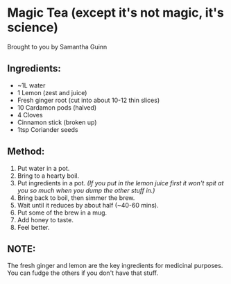 # Magic Tea (except it's not magic, it's science)
Brought to you by Samantha Guinn

## Ingredients:
- ~1L water
- 1 Lemon (zest and juice)
- Fresh ginger root (cut into about 10-12 thin slices)
- 10 Cardamon pods (halved)
- 4 Cloves
- Cinnamon stick (broken up)
- 1tsp Coriander seeds

## Method:
1. Put water in a pot.
2. Bring to a hearty boil. 
3. Put ingredients in a pot. *(If you put in the lemon juice first it won't spit at you so much when you dump the other stuff in.)*
4. Bring back to boil, then simmer the brew. 
5. Wait until it reduces by about half (~40-60 mins).
6. Put some of the brew in a mug.
7. Add honey to taste. 
8. Feel better. 

## NOTE:
The fresh ginger and lemon are the key ingredients for medicinal purposes. You can fudge the others if you don't have that stuff. 
